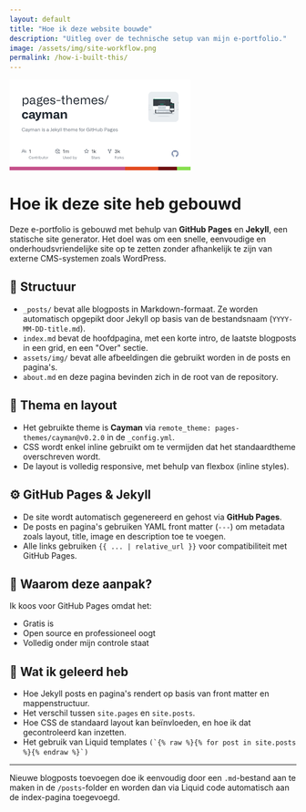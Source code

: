 ```yaml
---
layout: default
title: "Hoe ik deze website bouwde"
description: "Uitleg over de technische setup van mijn e-portfolio."
image: /assets/img/site-workflow.png
permalink: /how-i-built-this/
---
```


![Cayman](/assets/img/site-workflow.png)

# Hoe ik deze site heb gebouwd

Deze e-portfolio is gebouwd met behulp van **GitHub Pages** en **Jekyll**, een statische site generator. Het doel was om een snelle, eenvoudige en onderhoudsvriendelijke site op te zetten zonder afhankelijk te zijn van externe CMS-systemen zoals WordPress.

## 📁 Structuur

- `_posts/` bevat alle blogposts in Markdown-formaat. Ze worden automatisch opgepikt door Jekyll op basis van de bestandsnaam (`YYYY-MM-DD-title.md`).
- `index.md` bevat de hoofdpagina, met een korte intro, de laatste blogposts in een grid, en een "Over" sectie.
- `assets/img/` bevat alle afbeeldingen die gebruikt worden in de posts en pagina's.
- `about.md` en deze pagina bevinden zich in de root van de repository.

## 🎨 Thema en layout

- Het gebruikte theme is **Cayman** via `remote_theme: pages-themes/cayman@v0.2.0` in de `_config.yml`.
- CSS wordt enkel inline gebruikt om te vermijden dat het standaardtheme overschreven wordt.
- De layout is volledig responsive, met behulp van flexbox (inline styles).

## ⚙️ GitHub Pages & Jekyll

- De site wordt automatisch gegenereerd en gehost via **GitHub Pages**.
- De posts en pagina's gebruiken YAML front matter (`---`) om metadata zoals layout, title, image en description toe te voegen.
- Alle links gebruiken `{{ ... | relative_url }}` voor compatibiliteit met GitHub Pages.

## 🧠 Waarom deze aanpak?
Ik koos voor GitHub Pages omdat het:
- Gratis is
- Open source en professioneel oogt
- Volledig onder mijn controle staat

## 📌 Wat ik geleerd heb

- Hoe Jekyll posts en pagina's rendert op basis van front matter en mappenstructuur.
- Het verschil tussen `site.pages` en `site.posts`.
- Hoe CSS de standaard layout kan beïnvloeden, en hoe ik dat gecontroleerd kan inzetten.
- Het gebruik van Liquid templates ```(`{% raw %}{% for post in site.posts %}{% endraw %}`)```
  
---

Nieuwe blogposts toevoegen doe ik eenvoudig door een `.md`-bestand aan te maken in de `/posts`-folder en worden dan via Liquid code automatisch aan de index-pagina toegevoegd.

